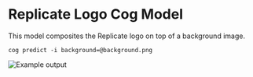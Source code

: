 # Replicate Logo Cog Model

This model composites the Replicate logo on top of a background image.

```console
cog predict -i background=@background.png
```

![Example output](https://github.com/mattt/cog-replicate-logo-generator/assets/7659/14a783fd-38c7-4543-aef6-b01e16547932)
